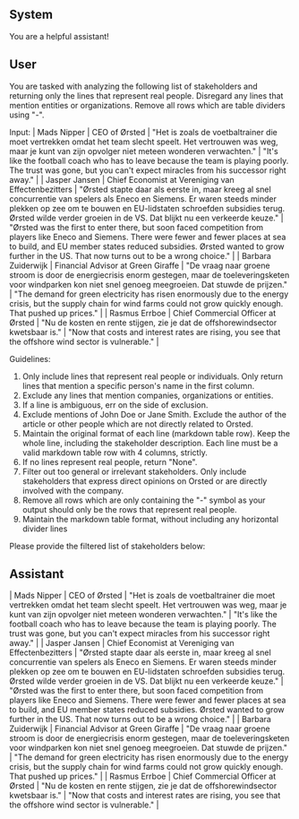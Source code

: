 ## System

You are a helpful assistant!

## User


You are tasked with analyzing the following list of stakeholders and returning only the lines that represent real people. Disregard any lines that mention entities or organizations. Remove all rows which are table dividers using "-".

Input:
| Mads Nipper | CEO of Ørsted | "Het is zoals de voetbaltrainer die moet vertrekken omdat het team slecht speelt. Het vertrouwen was weg, maar je kunt van zijn opvolger niet meteen wonderen verwachten." | "It's like the football coach who has to leave because the team is playing poorly. The trust was gone, but you can't expect miracles from his successor right away." |
| Jasper Jansen | Chief Economist at Vereniging van Effectenbezitters | "Ørsted stapte daar als eerste in, maar kreeg al snel concurrentie van spelers als Eneco en Siemens. Er waren steeds minder plekken op zee om te bouwen en EU-lidstaten schroefden subsidies terug. Ørsted wilde verder groeien in de VS. Dat blijkt nu een verkeerde keuze." | "Ørsted was the first to enter there, but soon faced competition from players like Eneco and Siemens. There were fewer and fewer places at sea to build, and EU member states reduced subsidies. Ørsted wanted to grow further in the US. That now turns out to be a wrong choice." |
| Barbara Zuiderwijk | Financial Advisor at Green Giraffe | "De vraag naar groene stroom is door de energiecrisis enorm gestegen, maar de toeleveringsketen voor windparken kon niet snel genoeg meegroeien. Dat stuwde de prijzen." | "The demand for green electricity has risen enormously due to the energy crisis, but the supply chain for wind farms could not grow quickly enough. That pushed up prices." |
| Rasmus Errboe | Chief Commercial Officer at Ørsted | "Nu de kosten en rente stijgen, zie je dat de offshore­windsector kwetsbaar is." | "Now that costs and interest rates are rising, you see that the offshore wind sector is vulnerable." |

Guidelines:
1. Only include lines that represent real people or individuals. Only return lines that mention a specific person's name in the first column.
2. Exclude any lines that mention companies, organizations or entities.
3. If a line is ambiguous, err on the side of exclusion.
4. Exclude mentions of John Doe or Jane Smith. Exclude the author of the article or other people which are not directly related to Orsted.
5. Maintain the original format of each line (markdown table row). Keep the whole line, including the stakeholder description. Each line must be a valid markdown table row with 4 columns, strictly.
6. If no lines represent real people, return "None".
7. Filter out too general or irrelevant stakeholders. Only include stakeholders that express direct opinions on Orsted or are directly involved with the company.
8. Remove all rows which are only containing the "-" symbol as your output should only be the rows that represent real people.
9. Maintain the markdown table format, without including any horizontal divider lines

Please provide the filtered list of stakeholders below:
        

## Assistant

| Mads Nipper | CEO of Ørsted | "Het is zoals de voetbaltrainer die moet vertrekken omdat het team slecht speelt. Het vertrouwen was weg, maar je kunt van zijn opvolger niet meteen wonderen verwachten." | "It's like the football coach who has to leave because the team is playing poorly. The trust was gone, but you can't expect miracles from his successor right away." |
| Jasper Jansen | Chief Economist at Vereniging van Effectenbezitters | "Ørsted stapte daar als eerste in, maar kreeg al snel concurrentie van spelers als Eneco en Siemens. Er waren steeds minder plekken op zee om te bouwen en EU-lidstaten schroefden subsidies terug. Ørsted wilde verder groeien in de VS. Dat blijkt nu een verkeerde keuze." | "Ørsted was the first to enter there, but soon faced competition from players like Eneco and Siemens. There were fewer and fewer places at sea to build, and EU member states reduced subsidies. Ørsted wanted to grow further in the US. That now turns out to be a wrong choice." |
| Barbara Zuiderwijk | Financial Advisor at Green Giraffe | "De vraag naar groene stroom is door de energiecrisis enorm gestegen, maar de toeleveringsketen voor windparken kon niet snel genoeg meegroeien. Dat stuwde de prijzen." | "The demand for green electricity has risen enormously due to the energy crisis, but the supply chain for wind farms could not grow quickly enough. That pushed up prices." |
| Rasmus Errboe | Chief Commercial Officer at Ørsted | "Nu de kosten en rente stijgen, zie je dat de offshore­windsector kwetsbaar is." | "Now that costs and interest rates are rising, you see that the offshore wind sector is vulnerable." |

